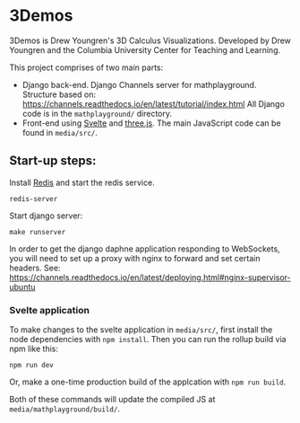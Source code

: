 # 3Demos
3Demos is Drew Youngren's 3D Calculus Visualizations. Developed by Drew Youngren
and the Columbia University Center for Teaching and Learning.

This project comprises of two main parts:
* Django back-end.
  Django Channels server for mathplayground. Structure based on:
  https://channels.readthedocs.io/en/latest/tutorial/index.html All
  Django code is in the `mathplayground/` directory.
* Front-end using [Svelte](https://svelte.dev/) and
  [three.js](https://threejs.org/). The main JavaScript code can be
  found in `media/src/`.

## Start-up steps:
Install [Redis](https://redis.io/) and start the redis service.
```
redis-server
```

Start django server:
```
make runserver
```

In order to get the django daphne application responding to WebSockets,
you will need to set up a proxy with nginx to forward and set certain headers.
See: https://channels.readthedocs.io/en/latest/deploying.html#nginx-supervisor-ubuntu

### Svelte application
To make changes to the svelte application in `media/src/`, first install the
node dependencies with `npm install`. Then you can run the rollup build via 
npm like this:
```
npm run dev
```

Or, make a one-time production build of the applcation with `npm run build`.

Both of these commands will update the compiled JS at `media/mathplayground/build/`.
